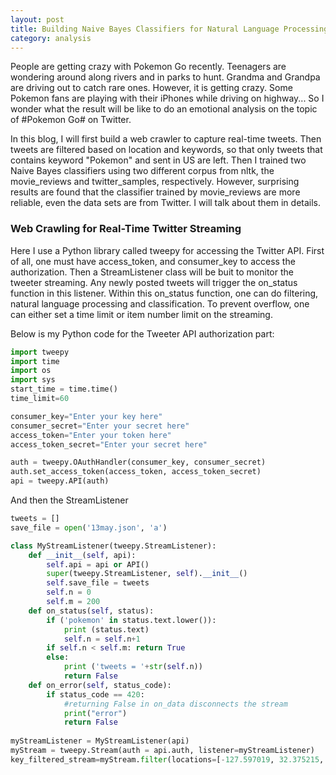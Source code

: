 ```yaml
---
layout: post
title: Building Naive Bayes Classifiers for Natural Language Processing & Emotional Analysis of real-time Twitter Streaming #Pokemon Go# 
category: analysis
---
```


People are getting crazy with Pokemon Go recently. Teenagers are wondering around along rivers and in parks to hunt. Grandma and Grandpa are driving out to catch rare ones. However, it is getting crazy. Some Pokemon fans are playing with their iPhones while driving on highway... So I wonder what the result will be like to do an emotional analysis on the topic of #Pokemon Go# on Twitter.

In this blog, I will first build a web crawler to capture real-time tweets. Then tweets are filtered based on location and keywords, so that only tweets that contains keyword "Pokemon" and sent in US are left. Then I trained two Naive Bayes classifiers using two different corpus from nltk, the movie_reviews and twitter_samples, respectively. However, surprising results are found that the classifier trained by movie_reviews are more reliable, even the data sets are from Twitter. I will talk about them in details.

### Web Crawling for Real-Time Twitter Streaming

Here I use a Python library called tweepy for accessing the Twitter API. First of all, one must have access_token, and consumer_key to access the authorization. Then a StreamListener class will be buit to monitor the tweeter streaming. Any newly posted tweets will trigger the on_status function in this listener. Within this on_status function, one can do filtering, natural language processing and classification. 
To prevent overflow, one can either set a time limit or item number limit on the streaming. 

Below is my Python code for the Tweeter API authorization part:

```python
import tweepy
import time
import os
import sys
start_time = time.time()
time_limit=60

consumer_key="Enter your key here"
consumer_secret="Enter your secret here"
access_token="Enter your token here"
access_token_secret="Enter your secret here"

auth = tweepy.OAuthHandler(consumer_key, consumer_secret)
auth.set_access_token(access_token, access_token_secret)
api = tweepy.API(auth)
```

And then the StreamListener

```python
tweets = []
save_file = open('13may.json', 'a')

class MyStreamListener(tweepy.StreamListener):
    def __init__(self, api):
        self.api = api or API()
        super(tweepy.StreamListener, self).__init__()
        self.save_file = tweets
        self.n = 0
        self.m = 200 
    def on_status(self, status):
        if ('pokemon' in status.text.lower()):
            print (status.text)
            self.n = self.n+1
        if self.n < self.m: return True
        else:
            print ('tweets = '+str(self.n))
            return False
    def on_error(self, status_code):
        if status_code == 420:
            #returning False in on_data disconnects the stream
            print("error")
            return False
        
myStreamListener = MyStreamListener(api)
myStream = tweepy.Stream(auth = api.auth, listener=myStreamListener)
key_filtered_stream=myStream.filter(locations=[-127.597019, 32.375215, -0.953617,48.152158])
```





